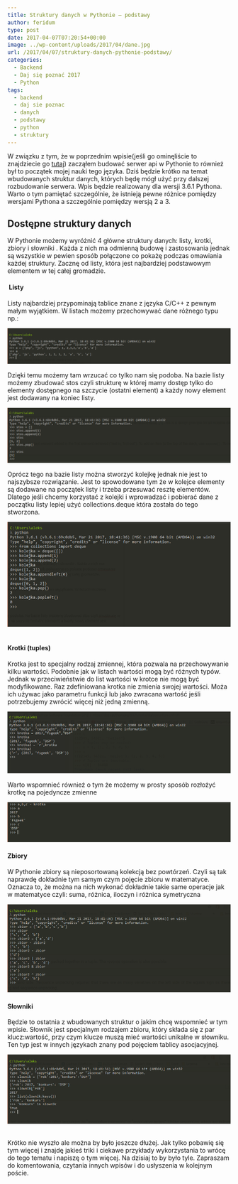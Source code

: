 ```yaml
---
title: Struktury danych w Pythonie – podstawy
author: feridum
type: post
date: 2017-04-07T07:20:54+00:00
image: ../wp-content/uploads/2017/04/dane.jpg
url: /2017/04/07/struktury-danych-pythonie-podstawy/
categories:
  - Backend
  - Daj się poznać 2017
  - Python
tags:
  - backend
  - daj sie poznac
  - danych
  - podstawy
  - python
  - struktury
---
```

W związku z tym, że w poprzednim wpisie(jeśli go ominęliście to znajdziecie go [tutaj][1]) zacząłem budować serwer api w Pythonie to również był to początek mojej nauki tego języka. Dziś będzie krótko na temat wbudowanych struktur danych, których będę mógł użyć przy dalszej rozbudowanie serwera. Wpis będzie realizowany dla wersji 3.6.1 Pythona. Warto o tym pamiętać szczególnie, że istnieją pewne różnice pomiędzy wersjami Pythona a szczególnie pomiędzy wersją 2 a 3.

## Dostępne struktury danych

W Pythonie możemy wyróżnić 4 główne struktury danych: listy, krotki, zbiory i słowniki . Każda z nich ma odmienną budowę i zastosowania jednak są wszystkie w pewien sposób połączone co pokażę podczas omawiania każdej struktury. Zacznę od listy, która jest najbardziej podstawowym elementem w tej całej gromadzie.

####  Listy

Listy najbardziej przypominają tablice znane z języka C/C++ z pewnym małym wyjątkiem. W listach możemy przechowywać dane różnego typu np.:

![listy](../wp-content/uploads/2017/04/2017-04-03-e1491497001852.png)

Dzięki temu możemy tam wrzucać co tylko nam się podoba. Na bazie listy możemy zbudować stos czyli strukturę w której mamy dostęp tylko do elementy dostępnego na szczycie (ostatni element) a każdy nowy element jest dodawany na koniec listy.

![stos](../wp-content/uploads/2017/04/2017-04-03-1-e1491497688591.png)


<span lang="pl">Oprócz tego na bazie listy można stworzyć kolejkę jednak nie jest to najszybsze rozwiązanie. Jest to spowodowane tym że w kolejce elementy są dodawane na początek listy i trzeba przesuwać resztę elementów. Dlatego jeśli chcemy korzystać z kolejki i wprowadzać i pobierać dane z początku listy lepiej użyć</span> <span lang="pl">collections.deque</span> <span lang="pl">która została do tego stworzona.</span>

![kolejka](../wp-content/uploads/2017/04/2017-04-03-2-e1491497025986.png)
&nbsp;

#### Krotki (tuples)

<span lang="pl">Krotka jest to specjalny rodzaj zmiennej, kt</span><span lang="en-US">ó</span><span lang="pl">ra pozwala na przechowywanie kilku wartości. Podobnie jak w listach wartości mogą być r</span><span lang="en-US">ó</span><span lang="pl">żnych typ</span><span lang="en-US">ó</span><span lang="pl">w. Jednak w przeciwieństwie do list wartości w krotce nie mogą być modyfikowane. Raz zdefiniowana krotka nie zmienia swojej wartości. Moża ich używac jako parametru funkcji lub jako zwracana wartość jeśli potrzebujemy zwr</span><span lang="en-US">ó</span><span lang="pl">cić więcej niż jedną zmienną. </span>

![krotka](../wp-content/uploads/2017/04/2017-04-06-e1491496844259.png)

<span lang="pl">Warto wspomnieć r</span><span lang="en-US">ó</span><span lang="pl">wnież o tym że możemy w prosty spos</span><span lang="en-US">ó</span><span lang="pl">b rozłożyć krotkę na pojedyncze zmienne</span>

![rozklad_krotki](../wp-content/uploads/2017/04/2017-04-06-2-e1491498125586.png)

#### Zbiory

<span lang="pl">W Pythonie zbiory są nieposortowaną kolekcją bez powt</span><span lang="en-US">ó</span><span lang="pl">rzeń. Czyli są tak naprawdę dokładnie tym samym czym pojęcie zbioru w matematyce. Oznacza to, że można na nich wykonać dokładnie takie same operacje jak w matematyce czyli: suma, r</span><span lang="en-US">ó</span><span lang="pl">żnica, iloczyn i r</span><span lang="en-US">ó</span><span lang="pl">żnica symetryczna </span>

![zbior](../wp-content/uploads/2017/04/2017-04-06-3-e1491496948454.png)

#### Słowniki

<span lang="pl">Będzie to ostatnia z wbudowanych struktur o jakim chcę wspomnieć w tym wpisie. Słownik jest specjalnym rodzajem zbioru, kt</span><span lang="en-US">ó</span><span lang="pl">ry składa się z par klucz:wartość, przy czym klucze muszą mieć wartości unikalne w słowniku. Ten typ jest w innych językach znany pod pojęciem tablicy asocjacyjnej.</span>

![slownik](../wp-content/uploads/2017/04/2017-04-06-5-e1491496874467.png)
&nbsp;

Krótko nie wyszło ale można by było jeszcze dłużej. Jak tylko pobawię się tym więcej i znajdę jakieś triki i ciekawe przykłady wykorzystania to wrócę do tego tematu i napiszę o tym więcej. Na dzisiaj to by było tyle. Zapraszam do komentowania, czytania innych wpisów i do usłyszenia w kolejnym poście.

 [1]: https://fsgeek.pl/2017/04/04/worktimetable-pora-na-api-w-pythonie/